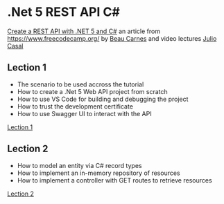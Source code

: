 # .Net 5 REST API C#

[Create a REST API with .NET 5 and C#](https://www.freecodecamp.org/news/create-a-rest-api-with-dot-net-5-and-c-sharp/ "Create a REST API with .NET 5 and C#") an article from https://www.freecodecamp.org/ by [Beau Carnes](https://www.freecodecamp.org/news/author/beau/ "Beau Carnes") and video lectures [Julio Casal](https://www.linkedin.com/in/juliocasal "Julio Casal")

## Lection 1
- The scenario to be used accross the tutorial
- How to create a .Net 5 Web API project from scratch
- How to use VS Code for building and debugging the project
- How to trust the development certificate
- How to use Swagger UI to interact with the API

[Lection 1](https://www.youtube.com/watch?v=bgk8N_rx1F4 "Lection 1")

## Lection 2

- How to model an entity via C# record types
- How to implement an in-memory repository of resources
- How to implement a controller with GET routes to retrieve resources

[Lection 2](https://www.youtube.com/watch?v=ba08pvLjZFc "Lection 2")
